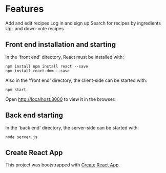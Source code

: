 # Features
Add and edit recipes
Log in and sign up
Search for recipes by ingredients
Up- and down-vote recipes



## Front end installation and starting

In the 'front end' directory, React must be installed with:

```
npm install npm install react --save
npm install react-dom --save
```

Also in the 'front end' directory, the client-side can be started with:

```npm start```

Open [http://localhost:3000](http://localhost:3000) to view it in the browser.



## Back end starting

In the 'back end' directory, the server-side can be started with:

```node server.js```



## Create React App

This project was bootstrapped with [Create React App](https://github.com/facebook/create-react-app).
